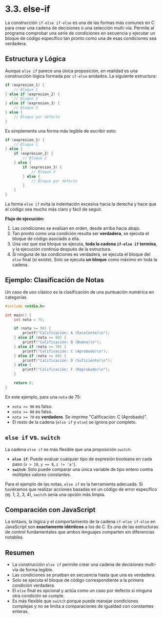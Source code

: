 # 3.3. else-if

La construcción `if-else if-else` es una de las formas más comunes en C para crear una cadena de decisiones o una selección multi-vía. Permite al programa comprobar una serie de condiciones en secuencia y ejecutar un bloque de código específico tan pronto como una de esas condiciones sea verdadera.

## Estructura y Lógica

Aunque `else if` parece una única proposición, en realidad es una construcción lógica formada por `if-else` anidados. La siguiente estructura:

```c
if (expresion_1) {
    // Bloque 1
} else if (expresion_2) {
    // Bloque 2
} else if (expresion_3) {
    // Bloque 3
} else {
    // Bloque por defecto
}
```

Es simplemente una forma más legible de escribir esto:

```c
if (expresion_1) {
    // Bloque 1
} else {
    if (expresion_2) {
        // Bloque 2
    } else {
        if (expresion_3) {
            // Bloque 3
        } else {
            // Bloque por defecto
        }
    }
}
```

La forma `else if` evita la indentación excesiva hacia la derecha y hace que el código sea mucho más claro y fácil de seguir.

**Flujo de ejecución:**

1.  Las condiciones se evalúan en orden, desde arriba hacia abajo.
2.  Tan pronto como una condición resulta ser **verdadera**, se ejecuta el bloque de código asociado a ella.
3.  Una vez que ese bloque se ejecuta, **toda la cadena `if-else if` termina**, y la ejecución continúa después de la estructura.
4.  Si ninguna de las condiciones es verdadera, se ejecuta el bloque del `else` final (si existe). Solo se ejecuta **un bloque** como máximo en toda la cadena.

## Ejemplo: Clasificación de Notas

Un caso de uso clásico es la clasificación de una puntuación numérica en categorías.

```c
#include <stdio.h>

int main() {
    int nota = 75;

    if (nota >= 90) {
        printf("Calificación: A (Excelente)\n");
    } else if (nota >= 80) {
        printf("Calificación: B (Bueno)\n");
    } else if (nota >= 70) {
        printf("Calificación: C (Aprobado)\n");
    } else if (nota >= 60) {
        printf("Calificación: D (Suficiente)\n");
    } else {
        printf("Calificación: F (Reprobado)\n");
    }

    return 0;
}
```

En este ejemplo, para una `nota` de 75:

- `nota >= 90` es falso.
- `nota >= 80` es falso.
- `nota >= 70` es **verdadero**. Se imprime "Calificación: C (Aprobado)".
- El resto de la cadena (`else if` y `else`) se ignora por completo.

## `else if` vs. `switch`

La cadena `else if` es más flexible que una proposición `switch`.

- **`else if`**: Puede evaluar cualquier tipo de expresión booleana en cada paso (`x > 10`, `y == 0`, `z != 'a'`).
- **`switch`**: Solo puede comparar una única variable de tipo entero contra múltiples valores constantes.

Para el ejemplo de las notas, `else if` es la herramienta adecuada. Si tuviéramos que realizar acciones basadas en un código de error específico (ej. 1, 2, 3, 4), `switch` sería una opción más limpia.

## Comparación con JavaScript

La sintaxis, la lógica y el comportamiento de la cadena `if-else if-else` en JavaScript son **exactamente idénticos** a los de C. Es una de las estructuras de control fundamentales que ambos lenguajes comparten sin diferencias notables.

## Resumen

- La construcción `else if` permite crear una cadena de decisiones multi-vía de forma legible.
- Las condiciones se prueban en secuencia hasta que una es verdadera.
- Solo se ejecuta el bloque de código correspondiente a la primera condición verdadera.
- El `else` final es opcional y actúa como un caso por defecto si ninguna otra condición se cumple.
- Es más flexible que `switch` porque puede manejar condiciones complejas y no se limita a comparaciones de igualdad con constantes enteras.
